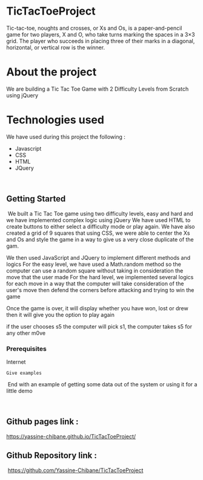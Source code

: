 # TicTacToeProject

Tic-tac-toe, noughts and crosses, or Xs and Os, is a paper-and-pencil game for two players, X and O, who take turns marking the spaces in a 3×3 grid. The player who succeeds in placing three of their marks in a diagonal, horizontal, or vertical row is the winner.

# About the project

We are building a Tic Tac Toe Game with 2 Difficulty Levels from Scratch using jQuery


# Technologies used 

We have used during this project the following :

- Javascript
- CSS
- HTML
- JQuery

​
## Getting Started
​
We built a Tic Tac Toe game using two difficulty levels, easy and hard and we have implemented complex logic using jQuery
We have used HTML to create buttons to either select a difficulty mode or play again. We have also created a grid of 9 squares that using CSS, we were able to center the Xs and Os and style the game in a way to give us a very close duplicate of the gam.

We then used JavaScript and JQuery to implement different methods and logics 
For the easy level, we have used a Math.random method so the computer can use a random square without taking in consideration the move that the user made
For the hard level, we implemented several logics for each move in a way that the computer will take consideration of the user's move then defend the corners before attacking and trying to win the game

Once the game is over, it will display whether you have won, lost or drew then it will give you the option to play again


if the user chooses s5 the computer will pick s1, the computer takes s5 for any other m0ve
​
### Prerequisites
Internet
​
```
Give examples
```
​
End with an example of getting some data out of the system or using it for a little demo

​
## Github pages link :

https://yassine-chibane.github.io/TicTacToeProject/
​
## Github Repository link : 
​
https://github.com/Yassine-Chibane/TicTacToeProject


